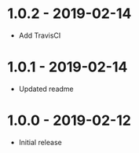 # 1.0.2 - 2019-02-14

-   Add TravisCI

# 1.0.1 - 2019-02-14

-   Updated readme

# 1.0.0 - 2019-02-12

-   Initial release
